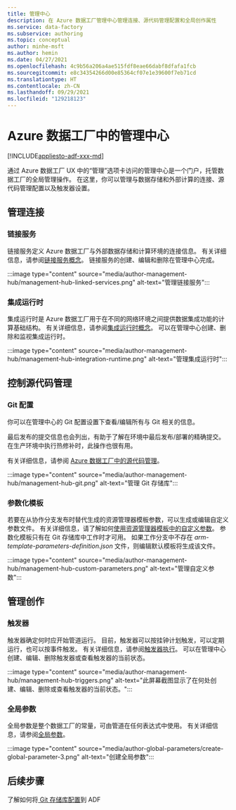 ```yaml
---
title: 管理中心
description: 在 Azure 数据工厂管理中心管理连接、源代码管理配置和全局创作属性
ms.service: data-factory
ms.subservice: authoring
ms.topic: conceptual
author: minhe-msft
ms.author: hemin
ms.date: 04/27/2021
ms.openlocfilehash: 4c9b56a206a4ae515fdf8eae66dabf8dfafa1fcb
ms.sourcegitcommit: e8c34354266d00e85364cf07e1e39600f7eb71cd
ms.translationtype: HT
ms.contentlocale: zh-CN
ms.lasthandoff: 09/29/2021
ms.locfileid: "129218123"
---
```

# <a name="management-hub-in-azure-data-factory"></a>Azure 数据工厂中的管理中心

[!INCLUDE[appliesto-adf-xxx-md](includes/appliesto-adf-xxx-md.md)]

通过 Azure 数据工厂 UX 中的“管理”选项卡访问的管理中心是一个门户，托管数据工厂的全局管理操作。 在这里，你可以管理与数据存储和外部计算的连接、源代码管理配置以及触发器设置。

## <a name="manage-connections"></a>管理连接

### <a name="linked-services"></a>链接服务

链接服务定义 Azure 数据工厂与外部数据存储和计算环境的连接信息。 有关详细信息，请参阅[链接服务概念](concepts-linked-services.md)。 链接服务的创建、编辑和删除在管理中心完成。

:::image type="content" source="media/author-management-hub/management-hub-linked-services.png" alt-text="管理链接服务":::

### <a name="integration-runtimes"></a>集成运行时

集成运行时是 Azure 数据工厂用于在不同的网络环境之间提供数据集成功能的计算基础结构。 有关详细信息，请参阅[集成运行时概念](concepts-integration-runtime.md)。 可以在管理中心创建、删除和监视集成运行时。

:::image type="content" source="media/author-management-hub/management-hub-integration-runtime.png" alt-text="管理集成运行时":::

## <a name="manage-source-control"></a>控制源代码管理

### <a name="git-configuration"></a>Git 配置

你可以在管理中心的 Git 配置设置下查看/编辑所有与 Git 相关的信息。 

最后发布的提交信息也会列出，有助于了解在环境中最后发布/部署的精确提交。 在生产环境中执行热修补时，此操作也很有用。

有关详细信息，请参阅 [Azure 数据工厂中的源代码管理](source-control.md)。

:::image type="content" source="media/author-management-hub/management-hub-git.png" alt-text="管理 Git 存储库":::

### <a name="parameterization-template"></a>参数化模板

若要在从协作分支发布时替代生成的资源管理器模板参数，可以生成或编辑自定义参数文件。 有关详细信息，请了解如何[使用资源管理器模板中的自定义参数](continuous-integration-delivery-resource-manager-custom-parameters.md)。 参数化模板只有在 Git 存储库中工作时才可用。 如果工作分支中不存在 *arm-template-parameters-definition.json* 文件，则编辑默认模板将生成该文件。

:::image type="content" source="media/author-management-hub/management-hub-custom-parameters.png" alt-text="管理自定义参数":::

## <a name="manage-authoring"></a>管理创作

### <a name="triggers"></a>触发器

触发器确定何时应开始管道运行。 目前，触发器可以按挂钟计划触发，可以定期运行，也可以按事件触发。 有关详细信息，请参阅[触发器执行](concepts-pipeline-execution-triggers.md#trigger-execution)。 可以在管理中心创建、编辑、删除触发器或查看触发器的当前状态。

:::image type="content" source="media/author-management-hub/management-hub-triggers.png" alt-text="此屏幕截图显示了在何处创建、编辑、删除或查看触发器的当前状态。":::

### <a name="global-parameters"></a>全局参数

全局参数是整个数据工厂的常量，可由管道在任何表达式中使用。 有关详细信息，请参阅[全局参数](author-global-parameters.md)。

:::image type="content" source="media/author-global-parameters/create-global-parameter-3.png" alt-text="创建全局参数":::

## <a name="next-steps"></a>后续步骤

了解如何将[ Git 存储库配置](source-control.md)到 ADF


